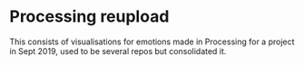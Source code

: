 # Processing reupload
This consists of visualisations for emotions made in Processing for a project in Sept 2019, used to be several repos but consolidated it.
